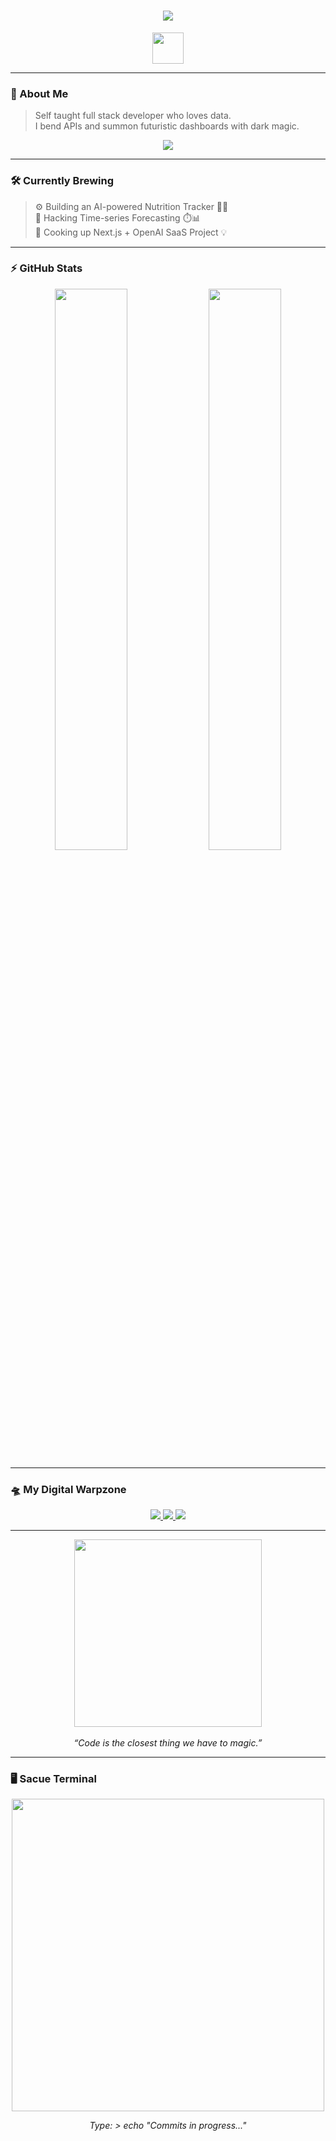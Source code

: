 <h1 align="center">
  <img src="https://readme-typing-svg.herokuapp.com?font=Fira+Code&pause=1000&color=D4C400&width=435&lines=Parivartan+hi+neeyam+hai" />
</h1>

<p align="center">
  <img src="https://media.giphy.com/media/hvRJCLFzcasrR4ia7z/giphy.gif" width="50"/>
</p>

---

### 🧠 About Me

> Self taught full stack developer who loves data.  
> I bend APIs and summon futuristic dashboards with dark magic.

<p align="center">
  <img src="https://skillicons.dev/icons?i=cpp,c,r,python,java,js,ts,html,css,react,nextjs,nodejs,express,mysql,postgres,mongodb,fastapi,django,flask,tailwind,bootstrap,git,github,linux,bash,aws,azure,vscode,figma&theme=dark" />
</p>

---

### 🛠️ Currently Brewing

> ⚙️ Building an AI-powered Nutrition Tracker 🤖🥦  
> 🧠 Hacking Time-series Forecasting ⏱️📊  
> 🧪 Cooking up Next.js + OpenAI SaaS Project 💡

---

### ⚡ GitHub Stats

<p align="center">
  <img width="48%" src="https://github-readme-stats.vercel.app/api?username=sanskaarsingh&show_icons=true&theme=tokyonight" />
  <img width="48%" src="https://github-readme-streak-stats.herokuapp.com/?user=sanskaarsingh&theme=tokyonight" />
</p>

---

### 🛸 My Digital Warpzone

<p align="center">
  <a href="https://www.notion.so/Sanskar-Singh-22159ebd60da802ba710c0daf81a312b" target="_blank">
    <img src="https://img.shields.io/badge/Portfolio-%2312100E.svg?style=for-the-badge&logo=firefox&logoColor=white"/>
  </a>
  <a href="mailto:sanskaarsingh@gmail.com" target="_blank">
    <img src="https://img.shields.io/badge/Gmail-%2312100E.svg?style=for-the-badge&logo=gmail&logoColor=white"/>
  </a>
  <a href="https://linkedin.com/in/sanskaarsingh" target="_blank">
    <img src="https://img.shields.io/badge/LinkedIn-%230077B5.svg?style=for-the-badge&logo=linkedin&logoColor=white"/>
  </a>
</p>

---

<p align="center">
  <img src="https://media.giphy.com/media/qgQUggAC3Pfv687qPC/giphy.gif" width="300"/>
  <br><br>
  <i>“Code is the closest thing we have to magic.”</i>
</p>

---

### 🖥️ Sacue Terminal

<p align="center">
  <img src="https://media.giphy.com/media/eNAsjO55tPbgaor7ma/giphy.gif" width="500"/>
</p>

<p align="center"><i>Type: > echo "Commits in progress..."</i></p>


